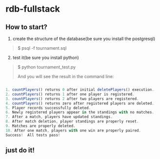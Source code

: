rdb-fullstack
=============

## How to start?

1. create the structure of the database(be sure you install the postgresql)
> $ psql -f tournament.sql
2.  test it(be sure you install python)
> $ python tournament_test.py
> 
> And you will see the result in the command line:
``` javascript

1. countPlayers() returns 0 after initial deletePlayers() execution.
2. countPlayers() returns 1 after one player is registered.
3. countPlayers() returns 2 after two players are registered.
4. countPlayers() returns zero after registered players are deleted.
5. Player records successfully deleted.
6. Newly registered players appear in the standings with no matches.
7. After a match, players have updated standings.
8. After match deletion, player standings are properly reset.
9. Matches are properly deleted.
10. After one match, players with one win are properly paired.
Success!  All tests pass!
```
## just do it!